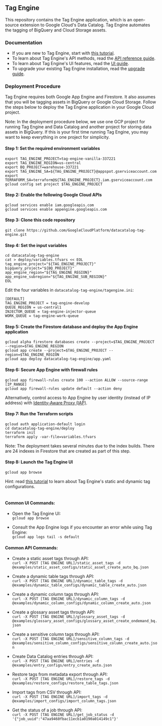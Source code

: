## Tag Engine
This repository contains the Tag Engine application, which is an open-source extension to Google Cloud's Data Catalog. Tag Engine automates the tagging of BigQuery and Cloud Storage assets. 

### Documentation

* If you are new to Tag Engine, start with [this tutorial](https://cloud.google.com/architecture/tag-engine-and-data-catalog). 
* To learn about Tag Engine's API methods, read the [API reference guide](https://github.com/GoogleCloudPlatform/datacatalog-tag-engine/blob/main/docs/api_reference.md). 
* To learn about Tag Engine's UI features, read the [UI guide](https://github.com/GoogleCloudPlatform/datacatalog-tag-engine/blob/main/docs/ui_guide.md). 
* To upgrade your existing Tag Engine installation, read the [upgrade guide](https://github.com/GoogleCloudPlatform/datacatalog-tag-engine/blob/main/docs/upgrade_guide.md). 

### Deployment Procedure

Tag Engine requires both Google App Engine and Firestore. It also assumes that you will be tagging assets in BigQuery or Google Cloud Storage. Follow the steps below to deploy the Tag Engine application in your Google Cloud project.

Note: In the deployment procedure below, we use one GCP project for running Tag Engine and Data Catalog and another project for storing data assets in BigQuery. If this is your first time running Tag Engine, you may want to keep everything in one project for simplicity. 

#### Step 1: Set the required environment variables
```
export TAG_ENGINE_PROJECT=tag-engine-vanilla-337221
export TAG_ENGINE_REGION=us-central
export BQ_PROJECT=warehouse-337221
export TAG_ENGINE_SA=${TAG_ENGINE_PROJECT}@appspot.gserviceaccount.com
export TERRAFORM_SA=terraform@${TAG_ENGINE_PROJECT}.iam.gserviceaccount.com
gcloud config set project $TAG_ENGINE_PROJECT
```

#### Step 2: Enable the following Google Cloud APIs
```
gcloud services enable iam.googleapis.com
gcloud services enable appengine.googleapis.com
```

#### Step 3: Clone this code repository
```
git clone https://github.com/GoogleCloudPlatform/datacatalog-tag-engine.git
```

#### Step 4: Set the input variables
```
cd datacatalog-tag-engine
cat > deploy/variables.tfvars << EOL
tag_engine_project="${TAG_ENGINE_PROJECT}"
bigquery_project="${BQ_PROJECT}"
app_engine_region="${TAG_ENGINE_REGION}"
app_engine_subregion="${TAG_ENGINE_SUB_REGION}"
EOL
```

Edit the four variables in `datacatalog-tag-engine/tagengine.ini`: 
```
[DEFAULT]
TAG_ENGINE_PROJECT = tag-engine-develop
QUEUE_REGION = us-central1
INJECTOR_QUEUE = tag-engine-injector-queue
WORK_QUEUE = tag-engine-work-queue
```

#### Step 5: Create the Firestore database and deploy the App Engine application
```
gcloud alpha firestore databases create --project=$TAG_ENGINE_PROJECT --region=$TAG_ENGINE_REGION     
gcloud app create --project=$TAG_ENGINE_PROJECT --region=$TAG_ENGINE_REGION
gcloud app deploy datacatalog-tag-engine/app.yaml
```

#### Step 6: Secure App Engine with firewall rules  
```
gcloud app firewall-rules create 100 --action ALLOW --source-range [IP_RANGE]
gcloud app firewall-rules update default --action deny
```

Alternatively, control access to App Engine by user identity (instead of IP address) with [Identity-Aware Proxy (IAP)](https://cloud.google.com/iap/docs/concepts-overview). 


#### Step 7: Run the Terraform scripts
``` 
gcloud auth application-default login
cd datacatalog-tag-engine/deploy
terraform init
terraform apply -var-file=variables.tfvars
```  

Note: The deployment takes several minutes due to the index builds. There are 24 indexes in Firestore that are created as part of this step. 


#### Step 8: Launch the Tag Engine UI
```
gcloud app browse
```

Hint: read [this tutorial](https://cloud.google.com/architecture/tag-engine-and-data-catalog) to learn about Tag Engine's static and dynamic tag configurations. <br><br>


#### Common UI Commands:

* Open the Tag Engine UI:<br>
`gcloud app browse`

* Consult the App Engine logs if you encounter an error while using Tag Engine:<br>
`gcloud app logs tail -s default`


#### Common API Commands:

* Create a static asset tags through API:<br>
`curl -X POST [TAG ENGINE URL]/static_asset_tags -d @examples/static_asset_configs/static_asset_create_auto_bq.json`

* Create a dynamic table tags through API:<br>
`curl -X POST [TAG ENGINE URL]/dynamic_table_tags -d @examples/dynamic_table_configs/dynamic_table_create_auto.json`

* Create a dynamic column tags through API:<br>
`curl -X POST [TAG ENGINE URL]/dynamic_column_tags -d @examples/dynamic_column_configs/dynamic_column_create_auto.json`

* Create a glossary asset tags through API:<br>
`curl -X POST [TAG ENGINE URL]/glossary_asset_tags -d @examples/glossary_asset_configs/glossary_asset_create_ondemand_bq.json`

* Create a sensitive column tags through API:<br>
`curl -X POST [TAG ENGINE URL]/sensitive_column_tags -d @examples/sensitive_column_configs/sensitive_column_create_auto.json`

* Create Data Catalog entries through API:<br>
`curl -X POST [TAG ENGINE URL]/entries -d @examples/entry_configs/entry_create_auto.json`

* Restore tags from metadata export through API:<br>
`curl -X POST [TAG ENGINE URL]/restore_tags -d @examples/restore_configs/restore_table_tags.json`

* Import tags from CSV through API:<br>
`curl -X POST [TAG ENGINE URL]/import_tags -d @examples/import_configs/import_column_tags.json`

* Get the status of a job through API:<br>
`curl -X POST [TAG ENGINE URL]/get_job_status -d '{"job_uuid":"47aa9460fbac11ecb1a0190a014149c1"}'`

